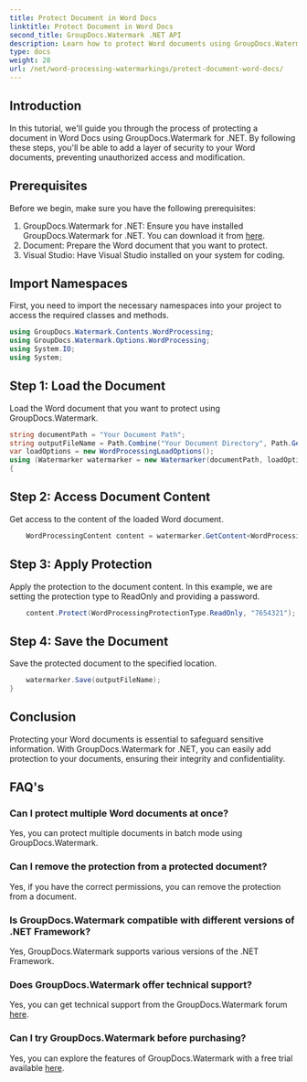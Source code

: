 ```yaml
---
title: Protect Document in Word Docs
linktitle: Protect Document in Word Docs
second_title: GroupDocs.Watermark .NET API
description: Learn how to protect Word documents using GroupDocs.Watermark for .NET. Follow our step-by-step tutorial to add security to your documents effortlessly.
type: docs
weight: 28
url: /net/word-processing-watermarkings/protect-document-word-docs/
---
```

## Introduction
In this tutorial, we'll guide you through the process of protecting a document in Word Docs using GroupDocs.Watermark for .NET. By following these steps, you'll be able to add a layer of security to your Word documents, preventing unauthorized access and modification.
## Prerequisites
Before we begin, make sure you have the following prerequisites:
1. GroupDocs.Watermark for .NET: Ensure you have installed GroupDocs.Watermark for .NET. You can download it from [here](https://releases.groupdocs.com/Watermark/net/).
2. Document: Prepare the Word document that you want to protect.
3. Visual Studio: Have Visual Studio installed on your system for coding.

## Import Namespaces
First, you need to import the necessary namespaces into your project to access the required classes and methods.
```csharp
using GroupDocs.Watermark.Contents.WordProcessing;
using GroupDocs.Watermark.Options.WordProcessing;
using System.IO;
using System;
```
## Step 1: Load the Document
Load the Word document that you want to protect using GroupDocs.Watermark.
```csharp
string documentPath = "Your Document Path";
string outputFileName = Path.Combine("Your Document Directory", Path.GetFileName(documentPath));
var loadOptions = new WordProcessingLoadOptions();
using (Watermarker watermarker = new Watermarker(documentPath, loadOptions))
{
```
## Step 2: Access Document Content
Get access to the content of the loaded Word document.
```csharp
    WordProcessingContent content = watermarker.GetContent<WordProcessingContent>();
```
## Step 3: Apply Protection
Apply the protection to the document content. In this example, we are setting the protection type to ReadOnly and providing a password.
```csharp
    content.Protect(WordProcessingProtectionType.ReadOnly, "7654321");
```
## Step 4: Save the Document
Save the protected document to the specified location.
```csharp
    watermarker.Save(outputFileName);
}
```

## Conclusion
Protecting your Word documents is essential to safeguard sensitive information. With GroupDocs.Watermark for .NET, you can easily add protection to your documents, ensuring their integrity and confidentiality.
## FAQ's
### Can I protect multiple Word documents at once?
Yes, you can protect multiple documents in batch mode using GroupDocs.Watermark.
### Can I remove the protection from a protected document?
Yes, if you have the correct permissions, you can remove the protection from a document.
### Is GroupDocs.Watermark compatible with different versions of .NET Framework?
Yes, GroupDocs.Watermark supports various versions of the .NET Framework.
### Does GroupDocs.Watermark offer technical support?
Yes, you can get technical support from the GroupDocs.Watermark forum [here](https://forum.groupdocs.com/c/watermark/19).
### Can I try GroupDocs.Watermark before purchasing?
Yes, you can explore the features of GroupDocs.Watermark with a free trial available [here](https://releases.groupdocs.com/).
